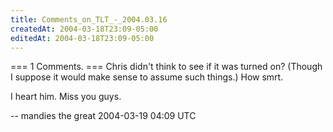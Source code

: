 ```yaml
---
title: Comments_on_TLT_-_2004.03.16
createdAt: 2004-03-18T23:09-05:00
editedAt: 2004-03-18T23:09-05:00
---
```


=== 1 Comments. ===
Chris didn't think to see if it was turned on? (Though I suppose it would make sense to assume such things.) How smrt.

I heart him.  Miss you guys.

-- mandies the great 2004-03-19 04:09 UTC


